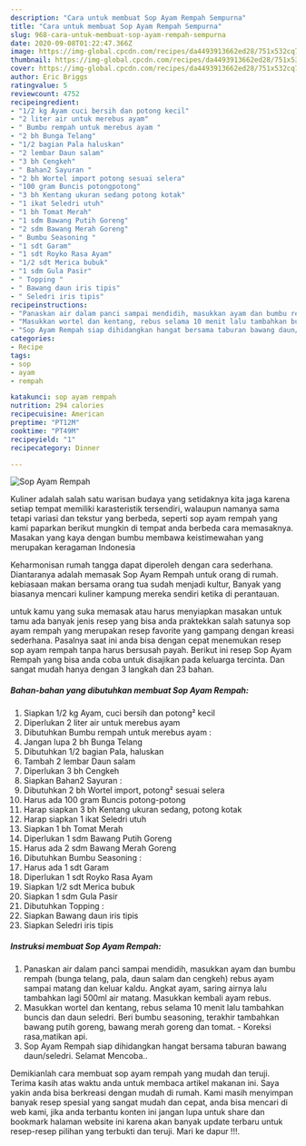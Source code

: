 ```yaml
---
description: "Cara untuk membuat Sop Ayam Rempah Sempurna"
title: "Cara untuk membuat Sop Ayam Rempah Sempurna"
slug: 968-cara-untuk-membuat-sop-ayam-rempah-sempurna
date: 2020-09-08T01:22:47.366Z
image: https://img-global.cpcdn.com/recipes/da4493913662ed28/751x532cq70/sop-ayam-rempah-foto-resep-utama.jpg
thumbnail: https://img-global.cpcdn.com/recipes/da4493913662ed28/751x532cq70/sop-ayam-rempah-foto-resep-utama.jpg
cover: https://img-global.cpcdn.com/recipes/da4493913662ed28/751x532cq70/sop-ayam-rempah-foto-resep-utama.jpg
author: Eric Briggs
ratingvalue: 5
reviewcount: 4752
recipeingredient:
- "1/2 kg Ayam cuci bersih dan potong kecil"
- "2 liter air untuk merebus ayam"
- " Bumbu rempah untuk merebus ayam "
- "2 bh Bunga Telang"
- "1/2 bagian Pala haluskan"
- "2 lembar Daun salam"
- "3 bh Cengkeh"
- " Bahan2 Sayuran "
- "2 bh Wortel import potong sesuai selera"
- "100 gram Buncis potongpotong"
- "3 bh Kentang ukuran sedang potong kotak"
- "1 ikat Seledri utuh"
- "1 bh Tomat Merah"
- "1 sdm Bawang Putih Goreng"
- "2 sdm Bawang Merah Goreng"
- " Bumbu Seasoning "
- "1 sdt Garam"
- "1 sdt Royko Rasa Ayam"
- "1/2 sdt Merica bubuk"
- "1 sdm Gula Pasir"
- " Topping "
- " Bawang daun iris tipis"
- " Seledri iris tipis"
recipeinstructions:
- "Panaskan air dalam panci sampai mendidih, masukkan ayam dan bumbu rempah (bunga telang, pala, daun salam dan cengkeh) rebus ayam sampai matang dan keluar kaldu. Angkat ayam, saring airnya lalu tambahkan lagi 500ml air matang. Masukkan kembali ayam rebus."
- "Masukkan wortel dan kentang, rebus selama 10 menit lalu tambahkan buncis dan daun seledri. Beri bumbu seasoning, terakhir tambahkan bawang putih goreng, bawang merah goreng dan tomat. Koreksi rasa,matikan api."
- "Sop Ayam Rempah siap dihidangkan hangat bersama taburan bawang daun/seledri. Selamat Mencoba.."
categories:
- Recipe
tags:
- sop
- ayam
- rempah

katakunci: sop ayam rempah 
nutrition: 294 calories
recipecuisine: American
preptime: "PT12M"
cooktime: "PT49M"
recipeyield: "1"
recipecategory: Dinner

---
```



![Sop Ayam Rempah](https://img-global.cpcdn.com/recipes/da4493913662ed28/751x532cq70/sop-ayam-rempah-foto-resep-utama.jpg)

Kuliner adalah salah satu warisan budaya yang setidaknya kita jaga karena setiap tempat memiliki karasteristik tersendiri, walaupun namanya sama tetapi variasi dan tekstur yang berbeda, seperti sop ayam rempah yang kami paparkan berikut mungkin di tempat anda berbeda cara memasaknya. Masakan yang kaya dengan bumbu membawa keistimewahan yang merupakan keragaman Indonesia



Keharmonisan rumah tangga dapat diperoleh dengan cara sederhana. Diantaranya adalah memasak Sop Ayam Rempah untuk orang di rumah. kebiasaan makan bersama orang tua sudah menjadi kultur, Banyak yang biasanya mencari kuliner kampung mereka sendiri ketika di perantauan.

untuk kamu yang suka memasak atau harus menyiapkan masakan untuk tamu ada banyak jenis resep yang bisa anda praktekkan salah satunya sop ayam rempah yang merupakan resep favorite yang gampang dengan kreasi sederhana. Pasalnya saat ini anda bisa dengan cepat menemukan resep sop ayam rempah tanpa harus bersusah payah.
Berikut ini resep Sop Ayam Rempah yang bisa anda coba untuk disajikan pada keluarga tercinta. Dan sangat mudah hanya dengan 3 langkah dan 23 bahan.


<!--inarticleads1-->

##### Bahan-bahan yang dibutuhkan membuat Sop Ayam Rempah:

1. Siapkan 1/2 kg Ayam, cuci bersih dan potong² kecil
1. Diperlukan 2 liter air untuk merebus ayam
1. Dibutuhkan  Bumbu rempah untuk merebus ayam :
1. Jangan lupa 2 bh Bunga Telang
1. Dibutuhkan 1/2 bagian Pala, haluskan
1. Tambah 2 lembar Daun salam
1. Diperlukan 3 bh Cengkeh
1. Siapkan  Bahan2 Sayuran :
1. Dibutuhkan 2 bh Wortel import, potong² sesuai selera
1. Harus ada 100 gram Buncis potong-potong
1. Harap siapkan 3 bh Kentang ukuran sedang, potong kotak
1. Harap siapkan 1 ikat Seledri utuh
1. Siapkan 1 bh Tomat Merah
1. Diperlukan 1 sdm Bawang Putih Goreng
1. Harus ada 2 sdm Bawang Merah Goreng
1. Dibutuhkan  Bumbu Seasoning :
1. Harus ada 1 sdt Garam
1. Diperlukan 1 sdt Royko Rasa Ayam
1. Siapkan 1/2 sdt Merica bubuk
1. Siapkan 1 sdm Gula Pasir
1. Dibutuhkan  Topping :
1. Siapkan  Bawang daun iris tipis
1. Siapkan  Seledri iris tipis




<!--inarticleads2-->

##### Instruksi membuat  Sop Ayam Rempah:

1. Panaskan air dalam panci sampai mendidih, masukkan ayam dan bumbu rempah (bunga telang, pala, daun salam dan cengkeh) rebus ayam sampai matang dan keluar kaldu. Angkat ayam, saring airnya lalu tambahkan lagi 500ml air matang. Masukkan kembali ayam rebus.
1. Masukkan wortel dan kentang, rebus selama 10 menit lalu tambahkan buncis dan daun seledri. Beri bumbu seasoning, terakhir tambahkan bawang putih goreng, bawang merah goreng dan tomat. - Koreksi rasa,matikan api.
1. Sop Ayam Rempah siap dihidangkan hangat bersama taburan bawang daun/seledri. Selamat Mencoba..




Demikianlah cara membuat sop ayam rempah yang mudah dan teruji. Terima kasih atas waktu anda untuk membaca artikel makanan ini. Saya yakin anda bisa berkreasi dengan mudah di rumah. Kami masih menyimpan banyak resep spesial yang sangat mudah dan cepat, anda bisa mencari di web kami, jika anda terbantu konten ini jangan lupa untuk share dan bookmark halaman website ini karena akan banyak update terbaru untuk resep-resep pilihan yang terbukti dan teruji. Mari ke dapur !!!. 

